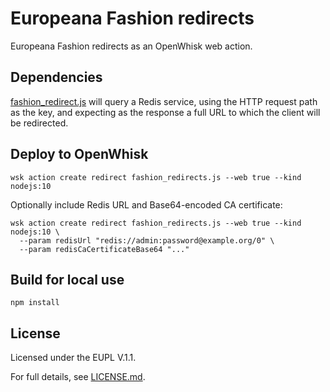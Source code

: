 # Europeana Fashion redirects

Europeana Fashion redirects as an OpenWhisk web action.

## Dependencies

[fashion_redirect.js](fashion_redirect.js) will query a Redis service, using the
HTTP request path as the key, and expecting as the response a full URL to which
the client will be redirected.

## Deploy to OpenWhisk

```
wsk action create redirect fashion_redirects.js --web true --kind nodejs:10
```

Optionally include Redis URL and Base64-encoded CA certificate:
```
wsk action create redirect fashion_redirects.js --web true --kind nodejs:10 \
  --param redisUrl "redis://admin:password@example.org/0" \
  --param redisCaCertificateBase64 "..."
```

## Build for local use

```
npm install
```

## License

Licensed under the EUPL V.1.1.

For full details, see [LICENSE.md](LICENSE.md).
